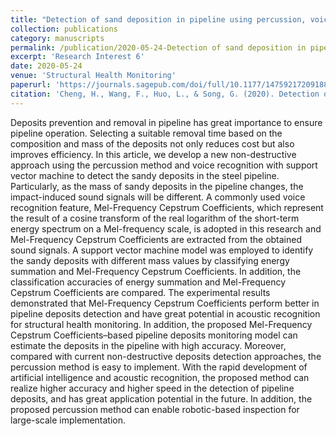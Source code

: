 ```yaml
---
title: "Detection of sand deposition in pipeline using percussion, voice recognition, and support vector machine"
collection: publications
category: manuscripts
permalink: /publication/2020-05-24-Detection of sand deposition in pipeline using percussion, voice recognition, and support vector machine
excerpt: 'Research Interest 6'
date: 2020-05-24
venue: 'Structural Health Monitoring'
paperurl: 'https://journals.sagepub.com/doi/full/10.1177/1475921720918890'
citation: 'Cheng, H., Wang, F., Huo, L., & Song, G. (2020). Detection of sand deposition in pipeline using percussion, voice recognition, and support vector machine. Structural Health Monitoring, 19(6), 2075-2090.'
---
```


Deposits prevention and removal in pipeline has great importance to ensure pipeline operation. Selecting a suitable removal time based on the composition and mass of the deposits not only reduces cost but also improves efficiency. In this article, we develop a new non-destructive approach using the percussion method and voice recognition with support vector machine to detect the sandy deposits in the steel pipeline. Particularly, as the mass of sandy deposits in the pipeline changes, the impact-induced sound signals will be different. A commonly used voice recognition feature, Mel-Frequency Cepstrum Coefficients, which represent the result of a cosine transform of the real logarithm of the short-term energy spectrum on a Mel-frequency scale, is adopted in this research and Mel-Frequency Cepstrum Coefficients are extracted from the obtained sound signals. A support vector machine model was employed to identify the sandy deposits with different mass values by classifying energy summation and Mel-Frequency Cepstrum Coefficients. In addition, the classification accuracies of energy summation and Mel-Frequency Cepstrum Coefficients are compared. The experimental results demonstrated that Mel-Frequency Cepstrum Coefficients perform better in pipeline deposits detection and have great potential in acoustic recognition for structural health monitoring. In addition, the proposed Mel-Frequency Cepstrum Coefficients–based pipeline deposits monitoring model can estimate the deposits in the pipeline with high accuracy. Moreover, compared with current non-destructive deposits detection approaches, the percussion method is easy to implement. With the rapid development of artificial intelligence and acoustic recognition, the proposed method can realize higher accuracy and higher speed in the detection of pipeline deposits, and has great application potential in the future. In addition, the proposed percussion method can enable robotic-based inspection for large-scale implementation.
